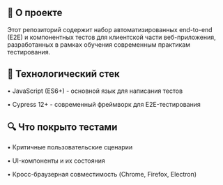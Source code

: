 ## 🚀 О проекте
Этот репозиторий содержит набор автоматизированных end-to-end (E2E) и компонентных тестов для клиентской части веб-приложения, разработанных в рамках обучения современным практикам тестирования.

## 🤖 Технологический стек
• JavaScript (ES6+) - основной язык для написания тестов

• Cypress 12+ - современный фреймворк для E2E-тестирования

## 🔍 Что покрыто тестами
• Критичные пользовательские сценарии

• UI-компоненты и их состояния

• Кросс-браузерная совместимость (Chrome, Firefox, Electron)
